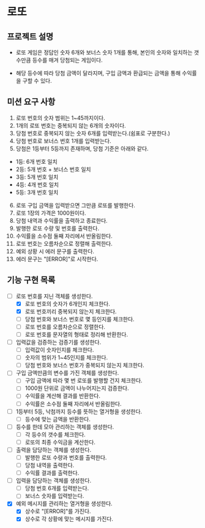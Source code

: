 # 로또

## 프로젝트 설명
- 로또 게임은 정답인 숫자 6개와 보너스 숫자 1개를 통해,
본인의 숫자와 일치하는 갯수만큼 등수를 매겨 당첨되는 게임이다.

- 해당 등수에 따라 당첨 금액이 달라지며,
구입 금액과 환급되는 금액을 통해 수익률을 구할 수 있다.

## 미션 요구 사항
1. 로또 번호의 숫자 범위는 1~45까지이다.
2. 1개의 로또 번호는 중복되지 않는 6개의 숫자이다.
3. 당첨 번호로 중복되지 않는 숫자 6개를 입력받는다.(쉼표로 구분한다.)
4. 당첨 번호로 보너스 번호 1개를 입력받는다.
5. 당첨은 1등부터 5등까지 존재하며, 당첨 기준은 아래와 같다.
- 1등: 6개 번호 일치
- 2등: 5개 번호 + 보너스 번호 일치
- 3등: 5개 번호 일치
- 4등: 4개 번호 일치
- 5등: 3개 번호 일치
6. 로또 구입 금액을 입력받으면 그만큼 로또를 발행한다.
7. 로또 1장의 가격은 1000원이다.
8. 당첨 내역과 수익률을 출력하고 종료한다.
9. 발행한 로또 수량 및 번호를 출력한다.
10. 수익률을 소수점 둘째 자리에서 반올림한다.
11. 로또 번호는 오름차순으로 정렬해 출력한다.
12. 예외 상황 시 에러 문구를 출력한다.
13. 에러 문구는 "[ERROR]"로 시작한다.


## 기능 구현 목록
- [ ] 로또 번호를 지닌 객체를 생성한다.
  - [x] 로또 번호의 숫자가 6개인지 체크한다.
  - [x] 로또 번호끼리 중복되지 않는지 체크한다.
  - [ ] 당첨 번호와 보너스 번호로 몇 등인지를 체크한다.
  - [ ] 로또 번호를 오름차순으로 정렬한다.
  - [ ] 로또 번호를 문자열의 형태로 정리해 반환한다.
- [ ] 입력값을 검증하는 검증기를 생성한다.
  - [ ] 입력값이 숫자인지를 체크한다.
  - [ ] 숫자의 범위가 1~45인지를 체크한다.
  - [ ] 당첨 번호와 보너스 번호가 중복되지 않는지 체크한다.
- [ ] 구입 금액만큼의 변수를 가진 객체를 생성한다.
    - [ ] 구입 금액에 따라 몇 번 로또를 발행할 건지 체크한다.
    - [ ] 1000원 단위로 금액이 나누어지는지 검증한다.
    - [ ] 수익률을 계산해 결과를 반환한다.
    - [ ] 수익률은 소수점 둘째 자리에서 반올림한다.
- [ ] 1등부터 5등, 낙첨까지 등수를 뜻하는 열거형을 생성한다.
    - [ ] 등수에 맞는 금액을 반환한다.
- [ ] 등수를 한데 모아 관리하는 객체를 생성한다.
    - [ ] 각 등수의 갯수를 체크한다.
    - [ ] 로또의 최종 수익금을 계산한다.
- [ ] 출력을 담당하는 객체를 생성한다.
    - [ ] 발행한 로또 수량과 번호를 출력한다.
    - [ ] 당첨 내역을 출력한다.
    - [ ] 수익률 결과를 출력한다.
- [ ] 입력을 담당하는 객체를 생성한다.
    - [ ] 당첨 번호 6개를 입력받는다.
    - [ ] 보너스 숫자를 입력받는다.
- [x] 예외 메시지를 관리하는 열거형을 생성한다.
    - [x] 상수로 "[ERROR]"를 가진다.
    - [x] 상수로 각 상황에 맞는 메시지를 가진다.
